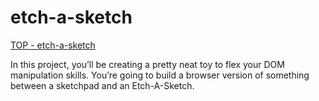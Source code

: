 # etch-a-sketch
[TOP - etch-a-sketch](https://www.theodinproject.com/lessons/foundations-etch-a-sketch)

In this project, you’ll be creating a pretty neat toy to flex your DOM manipulation skills. You’re going to build a browser version of something between a sketchpad and an Etch-A-Sketch.
